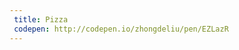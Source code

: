 ```yaml
---
 title: Pizza                             
 codepen: http://codepen.io/zhongdeliu/pen/EZLazR 
---
```

